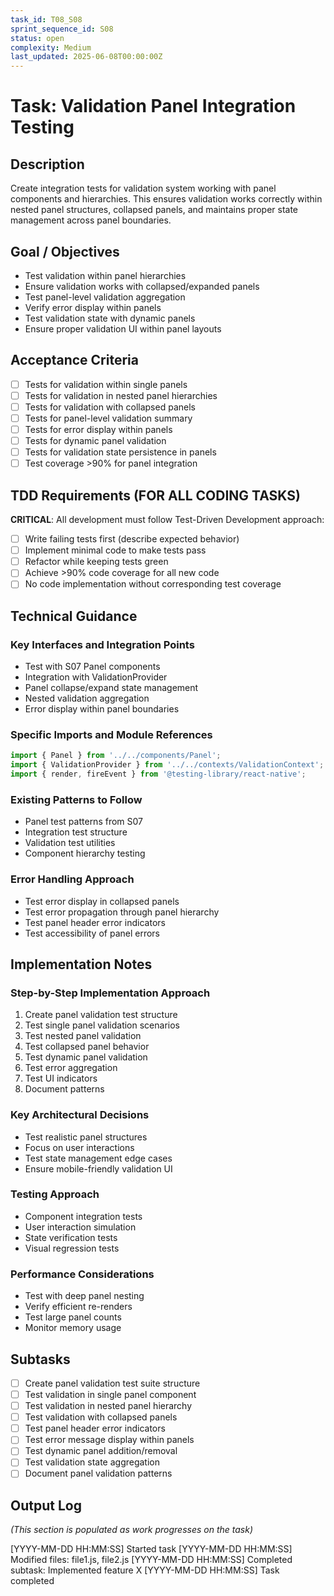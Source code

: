 ```yaml
---
task_id: T08_S08
sprint_sequence_id: S08
status: open
complexity: Medium
last_updated: 2025-06-08T00:00:00Z
---
```


# Task: Validation Panel Integration Testing

## Description
Create integration tests for validation system working with panel components and hierarchies. This ensures validation works correctly within nested panel structures, collapsed panels, and maintains proper state management across panel boundaries.

## Goal / Objectives
- Test validation within panel hierarchies
- Ensure validation works with collapsed/expanded panels
- Test panel-level validation aggregation
- Verify error display within panels
- Test validation state with dynamic panels
- Ensure proper validation UI within panel layouts

## Acceptance Criteria
- [ ] Tests for validation within single panels
- [ ] Tests for validation in nested panel hierarchies
- [ ] Tests for validation with collapsed panels
- [ ] Tests for panel-level validation summary
- [ ] Tests for error display within panels
- [ ] Tests for dynamic panel validation
- [ ] Tests for validation state persistence in panels
- [ ] Test coverage >90% for panel integration

## TDD Requirements (FOR ALL CODING TASKS)
**CRITICAL**: All development must follow Test-Driven Development approach:
- [ ] Write failing tests first (describe expected behavior)
- [ ] Implement minimal code to make tests pass
- [ ] Refactor while keeping tests green
- [ ] Achieve >90% code coverage for all new code
- [ ] No code implementation without corresponding test coverage

## Technical Guidance

### Key Interfaces and Integration Points
- Test with S07 Panel components
- Integration with ValidationProvider
- Panel collapse/expand state management
- Nested validation aggregation
- Error display within panel boundaries

### Specific Imports and Module References
```typescript
import { Panel } from '../../components/Panel';
import { ValidationProvider } from '../../contexts/ValidationContext';
import { render, fireEvent } from '@testing-library/react-native';
```

### Existing Patterns to Follow
- Panel test patterns from S07
- Integration test structure
- Validation test utilities
- Component hierarchy testing

### Error Handling Approach
- Test error display in collapsed panels
- Test error propagation through panel hierarchy
- Test panel header error indicators
- Test accessibility of panel errors

## Implementation Notes

### Step-by-Step Implementation Approach
1. Create panel validation test structure
2. Test single panel validation scenarios
3. Test nested panel validation
4. Test collapsed panel behavior
5. Test dynamic panel validation
6. Test error aggregation
7. Test UI indicators
8. Document patterns

### Key Architectural Decisions
- Test realistic panel structures
- Focus on user interactions
- Test state management edge cases
- Ensure mobile-friendly validation UI

### Testing Approach
- Component integration tests
- User interaction simulation
- State verification tests
- Visual regression tests

### Performance Considerations
- Test with deep panel nesting
- Verify efficient re-renders
- Test large panel counts
- Monitor memory usage

## Subtasks
- [ ] Create panel validation test suite structure
- [ ] Test validation in single panel component
- [ ] Test validation in nested panel hierarchy
- [ ] Test validation with collapsed panels
- [ ] Test panel header error indicators
- [ ] Test error message display within panels
- [ ] Test dynamic panel addition/removal
- [ ] Test validation state aggregation
- [ ] Document panel validation patterns

## Output Log
*(This section is populated as work progresses on the task)*

[YYYY-MM-DD HH:MM:SS] Started task
[YYYY-MM-DD HH:MM:SS] Modified files: file1.js, file2.js
[YYYY-MM-DD HH:MM:SS] Completed subtask: Implemented feature X
[YYYY-MM-DD HH:MM:SS] Task completed